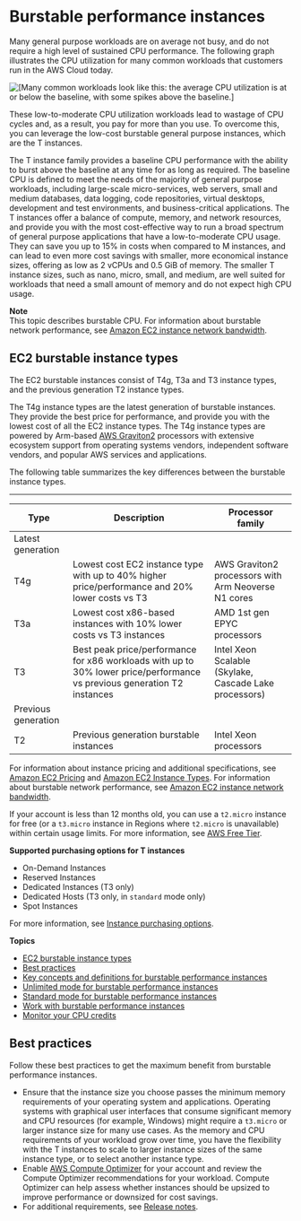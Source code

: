 # Burstable performance instances<a name="burstable-performance-instances"></a>

Many general purpose workloads are on average not busy, and do not require a high level of sustained CPU performance\. The following graph illustrates the CPU utilization for many common workloads that customers run in the AWS Cloud today\.

![\[Many common workloads look like this: the average CPU utilization is at or below the baseline, with some spikes above the baseline.\]](http://docs.aws.amazon.com/AWSEC2/latest/UserGuide/images/CPU-common-workloads.png)

These low\-to\-moderate CPU utilization workloads lead to wastage of CPU cycles and, as a result, you pay for more than you use\. To overcome this, you can leverage the low\-cost burstable general purpose instances, which are the T instances\. 

The T instance family provides a baseline CPU performance with the ability to burst above the baseline at any time for as long as required\. The baseline CPU is defined to meet the needs of the majority of general purpose workloads, including large\-scale micro\-services, web servers, small and medium databases, data logging, code repositories, virtual desktops, development and test environments, and business\-critical applications\. The T instances offer a balance of compute, memory, and network resources, and provide you with the most cost\-effective way to run a broad spectrum of general purpose applications that have a low\-to\-moderate CPU usage\. They can save you up to 15% in costs when compared to M instances, and can lead to even more cost savings with smaller, more economical instance sizes, offering as low as 2 vCPUs and 0\.5 GiB of memory\. The smaller T instance sizes, such as nano, micro, small, and medium, are well suited for workloads that need a small amount of memory and do not expect high CPU usage\.

**Note**  
This topic describes burstable CPU\. For information about burstable network performance, see [Amazon EC2 instance network bandwidth](ec2-instance-network-bandwidth.md)\. 

## EC2 burstable instance types<a name="burstable-instance-types"></a>

The EC2 burstable instances consist of T4g, T3a and T3 instance types, and the previous generation T2 instance types\.

The T4g instance types are the latest generation of burstable instances\. They provide the best price for performance, and provide you with the lowest cost of all the EC2 instance types\. The T4g instance types are powered by Arm\-based [AWS Graviton2](http://aws.amazon.com/ec2/graviton) processors with extensive ecosystem support from operating systems vendors, independent software vendors, and popular AWS services and applications\.

The following table summarizes the key differences between the burstable instance types\.


****  

| Type | Description | Processor family | 
| --- | --- | --- | 
| Latest generation | 
| T4g |  Lowest cost EC2 instance type with up to 40% higher price/performance and 20% lower costs vs T3  |  AWS Graviton2 processors with Arm Neoverse N1 cores  | 
| T3a |  Lowest cost x86\-based instances with 10% lower costs vs T3 instances  |  AMD 1st gen EPYC processors  | 
| T3 |  Best peak price/performance for x86 workloads with up to 30% lower price/performance vs previous generation T2 instances  |  Intel Xeon Scalable \(Skylake, Cascade Lake processors\)  | 
| Previous generation | 
| T2 |  Previous generation burstable instances  |  Intel Xeon processors  | 

For information about instance pricing and additional specifications, see [Amazon EC2 Pricing](https://aws.amazon.com/ec2/pricing/) and [Amazon EC2 Instance Types](https://aws.amazon.com/ec2/instance-types/)\. For information about burstable network performance, see [Amazon EC2 instance network bandwidth](ec2-instance-network-bandwidth.md)\.

If your account is less than 12 months old, you can use a `t2.micro` instance for free \(or a `t3.micro` instance in Regions where `t2.micro` is unavailable\) within certain usage limits\. For more information, see [AWS Free Tier](https://aws.amazon.com/free/)\.

**Supported purchasing options for T instances**
+ On\-Demand Instances
+ Reserved Instances
+ Dedicated Instances \(T3 only\)
+ Dedicated Hosts \(T3 only, in `standard` mode only\)
+ Spot Instances

For more information, see [Instance purchasing options](instance-purchasing-options.md)\.

**Topics**
+ [EC2 burstable instance types](#burstable-instance-types)
+ [Best practices](#burstable-performance-instances-best-practices)
+ [Key concepts and definitions for burstable performance instances](burstable-credits-baseline-concepts.md)
+ [Unlimited mode for burstable performance instances](burstable-performance-instances-unlimited-mode.md)
+ [Standard mode for burstable performance instances](burstable-performance-instances-standard-mode.md)
+ [Work with burstable performance instances](burstable-performance-instances-how-to.md)
+ [Monitor your CPU credits](burstable-performance-instances-monitoring-cpu-credits.md)

## Best practices<a name="burstable-performance-instances-best-practices"></a>

Follow these best practices to get the maximum benefit from burstable performance instances\.
+ Ensure that the instance size you choose passes the minimum memory requirements of your operating system and applications\. Operating systems with graphical user interfaces that consume significant memory and CPU resources \(for example, Windows\) might require a `t3.micro` or larger instance size for many use cases\. As the memory and CPU requirements of your workload grow over time, you have the flexibility with the T instances to scale to larger instance sizes of the same instance type, or to select another instance type\.
+ Enable [AWS Compute Optimizer](http://aws.amazon.com/compute-optimizer/getting-started/) for your account and review the Compute Optimizer recommendations for your workload\. Compute Optimizer can help assess whether instances should be upsized to improve performance or downsized for cost savings\.
+ For additional requirements, see [Release notes](general-purpose-instances.md#general-purpose-instances-release-notes)\.